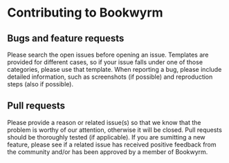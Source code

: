 # Contributing to Bookwyrm

## Bugs and feature requests

Please search the open issues before opening an issue. Templates are provided for different cases, so if your issue falls under one of those categories, please use that template.
When reporting a bug, please include detailed information, such as screenshots (if possible) and reproduction steps (also if possible).

## Pull requests

Please provide a reason or related issue(s) so that we know that the problem is worthy of our attention, otherwise it will be closed. Pull requests should be thoroughly tested (if applicable). 
If you are sumitting a new feature, please see if a related issue has received positive feedback from the community and/or has been approved by a member of Bookwyrm.
